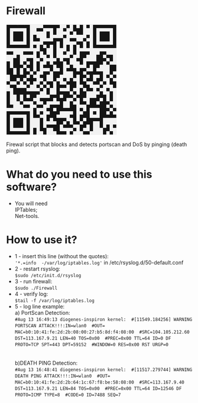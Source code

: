 # Firewall
![all text](https://github.com/dioxfile/Network-Scripts/raw/master/FIREWALL/Firewall.png)

Firewal script that blocks and detects portscan and DoS by pinging (death ping).

# What do you need to use this software?
- You will need <br/>
 IPTables;<br/>
 Net-tools.

# How to use it?
- 1 - insert this line (without the quotes):<br/>
`'*.=info  -/var/log/iptables.log'` in /etc/rsyslog.d/50-default.conf<br/>
- 2 - restart rsyslog:<br/>
`$sudo /etc/init.d/rsyslog`<br/>
- 3 - run firewall:<br/>
`$sudo ./Firewall`<br/>
- 4 - verify log:<br/>
`$tail -f /var/log/iptables.log`<br/>
- 5 - log line example:<br/>
    a) PortScan Detection:<br/>
    `#Aug 13 16:49:13 diogenes-inspiron kernel: 
    #[11549.184256] WARNING PORTSCAN ATTACK!!!:IN=wlan0 
    #OUT= MAC=b0:10:41:fe:2d:2b:08:00:27:b5:8d:f4:08:00 
    #SRC=104.105.212.60 DST=113.167.9.21 LEN=40 TOS=0x00 
    #PREC=0x00 TTL=64 ID=0 DF PROTO=TCP SPT=443 DPT=59152 
    #WINDOW=0 RES=0x00 RST URGP=0` <br/><br/><br/>
    b)DEATH PING Detection:<br/>
    `#Aug 13 16:48:41 diogenes-inspiron kernel: 
    #[11517.279744] WARNING DEATH PING ATTACK!!!:IN=wlan0 
    #OUT= MAC=b0:10:41:fe:2d:2b:64:1c:67:f8:be:58:08:00 
    #SRC=113.167.9.40 DST=113.167.9.21 LEN=84 TOS=0x00 
    #PREC=0x00 TTL=64 ID=12546 DF PROTO=ICMP TYPE=8 
    #CODE=0 ID=7488 SEQ=7`